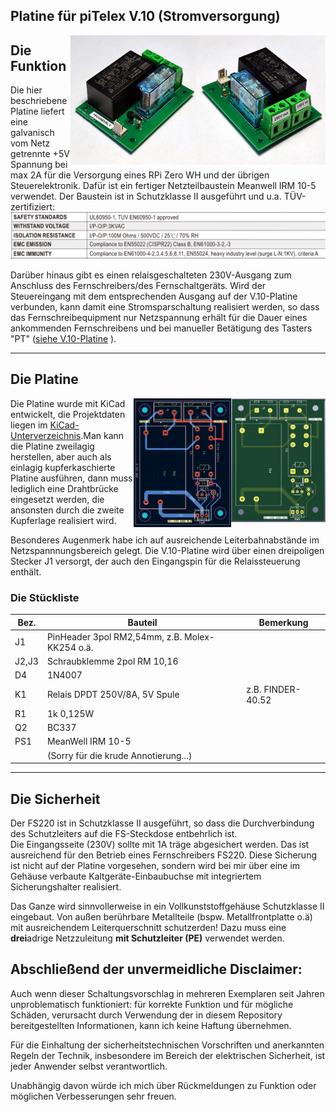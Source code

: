 ## Platine für piTelex V.10 (Stromversorgung)



<img src="img/V10-3-pwr-bestueckt-1.jpg" width="41%" align=right><img src="img/V10-3-pwr-bestueckt-2.jpg" width="40%" align=right>

## Die Funktion
Die hier beschriebene Platine liefert eine galvanisch vom Netz getrennte +5V Spannung bei max 2A für die Versorgung eines RPi Zero WH und der übrigen Steuerelektronik. Dafür ist ein fertiger Netzteilbaustein Meanwell IRM 10-5 verwendet. Der Baustein ist in Schutzklasse II ausgeführt und u.a. TÜV-zertifiziert:
[<img src="/img/IRM-safety.png" >](https://www.meanwell.com/webapp/product/search.aspx?prod=IRM-10)

Darüber hinaus gibt es einen relaisgeschalteten 230V-Ausgang zum Anschluss des Fernschreibers/des Fernschaltgeräts. Wird der Steuereingang mit dem entsprechenden Ausgang auf der V.10-Platine verbunden, kann damit eine Stromsparschaltung realisiert werden, so dass das Fernschreibequipment nur Netzspannung erhält für die Dauer eines ankommenden Fernschreibens und bei manueller Betätigung des Tasters "PT" ([siehe V.10-Platine](https://github.com/rwobrecht/piTelex-contrib/tree/main/V.10-3-mit-Powersave) ).

---

## Die Platine

<img src="img/V10-3-pwr-silk.png" width="30%" align=right><img src="img/V10-3-pwr-layout.png" width="31%" align=right>

Die Platine wurde mit KiCad entwickelt, die Projektdaten liegen im [KiCad-Unterverzeichnis](KiCad).Man kann die Platine zweilagig herstellen, aber auch als einlagig kupferkaschierte Platine ausführen, dann muss lediglich eine Drahtbrücke eingesetzt werden, die ansonsten durch die zweite Kupferlage realisiert wird. 

Besonderes Augenmerk habe ich auf ausreichende Leiterbahnabstände im Netzspannnungsbereich gelegt. 
Die V.10-Platine wird über einen dreipoligen Stecker J1 versorgt, der auch den Eingangspin für die Relaissteuerung enthält.


### Die Stückliste

|Bez.|Bauteil|Bemerkung|
|----|-------|---------|
| J1|PinHeader 3pol RM2,54mm, z.B. Molex-KK254 o.ä.|
| J2,J3| Schraubklemme 2pol  RM 10,16|
|D4| 1N4007|
|K1|Relais DPDT 250V/8A, 5V Spule | z.B. FINDER-40.52|
|R1|1k 0,125W|
|Q2|BC337|
|PS1| MeanWell IRM 10-5|
||(Sorry für die krude Annotierung...)|

---

## Die Sicherheit
Der FS220 ist in Schutzklasse II ausgeführt, so dass die Durchverbindung des Schutzleiters auf die FS-Steckdose entbehrlich ist.  
Die Eingangsseite (230V) sollte mit 1A träge abgesichert werden. Das ist ausreichend für den Betrieb eines Fernschreibers FS220. Diese Sicherung ist nicht auf der Platine vorgesehen, sondern wird bei mir über eine im Gehäuse verbaute Kaltgeräte-Einbaubuchse mit integriertem Sicherungshalter realisiert. 

Das Ganze wird sinnvollerweise in ein Vollkunststoffgehäuse Schutzklasse II eingebaut. Von außen berührbare Metallteile (bspw. Metallfrontplatte o.ä) mit ausreichendem Leiterquerschnitt schutzerden! Dazu muss eine **drei**adrige Netzzuleitung **mit Schutzleiter (PE)** verwendet werden.

## Abschließend der unvermeidliche Disclaimer:
Auch wenn dieser Schaltungsvorschlag in mehreren Exemplaren seit Jahren unproblematisch funktioniert: für korrekte Funktion und für mögliche Schäden, verursacht durch Verwendung der in diesem Repository bereitgestellten Informationen, kann ich keine Haftung übernehmen. 

Für die Einhaltung der sicherheitstechnischen Vorschriften und anerkannten Regeln der Technik, insbesondere im Bereich der elektrischen Sicherheit, ist jeder Anwender selbst verantwortlich.

Unabhängig davon würde ich mich über Rückmeldungen zu Funktion oder möglichen Verbesserungen sehr freuen.
